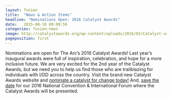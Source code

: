 ```yaml
---
layout: fusion
title:  "News & Action Items"
headline: "Nominations Open: 2016 Catalyst Awards"
date:   2015-08-18 09:09:59
categories: fusion-news
image: http://catalystawards.org/wp-content/uploads/2016/03/Catalyst-vertical-inverse-179x300.png
pageposition: first
---
```

Nominations are open for The Arc’s 2016 Catalyst Awards! Last year’s inaugural awards were full of inspiration, celebration, and hope for a more inclusive future. We are very excited for the 2nd year of the Catalyst Awards, but we need you to help us find those who are trailblazing for individuals with I/DD across the country. Visit the brand new Catalyst Awards website and <a href="http://catalystawards.org/">nominate a catalyst for change today!</a> And, <a href="http://convention.thearc.org/">save the date</a> for our 2016 National Convention & International Forum where the Catalyst Awards will be presented.